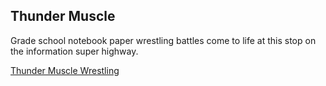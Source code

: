 ## Thunder Muscle

Grade school notebook paper wrestling battles come to life at this stop on the information super highway.

[Thunder Muscle Wrestling](https://clayto30.github.io/thunder-muscle/)